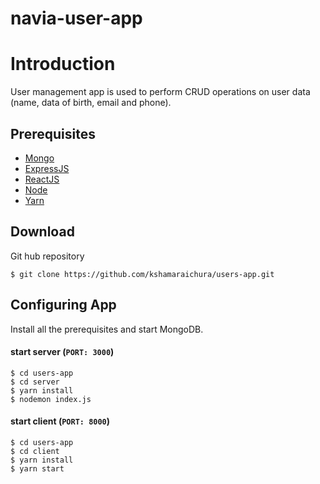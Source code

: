 # navia-user-app

# Introduction

User management app is used to perform CRUD operations on user data (name, data of birth, email and phone).

## Prerequisites

-   [Mongo](https://www.mongodb.com/)
-   [ExpressJS](https://expressjs.com/)
-   [ReactJS](https://reactjs.org/)
-   [Node](https://nodejs.org/en/)
-   [Yarn](https://yarnpkg.com/lang/en/)

## Download

Git hub repository
```
$ git clone https://github.com/kshamaraichura/users-app.git
```

## Configuring App

Install all the prerequisites and start MongoDB.

#### start server (`PORT: 3000`)

```
$ cd users-app
$ cd server
$ yarn install
$ nodemon index.js
```

#### start client (`PORT: 8000`)
```
$ cd users-app
$ cd client
$ yarn install
$ yarn start
```
